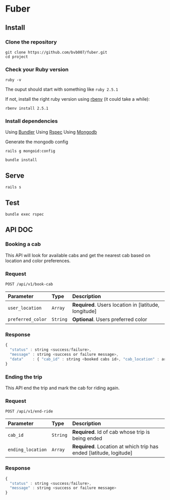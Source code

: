 # Fuber

## Install

### Clone the repository

```shell
git clone https://github.com/bvb007/fuber.git
cd project
```

### Check your Ruby version

```shell
ruby -v
```

The ouput should start with something like `ruby 2.5.1`

If not, install the right ruby version using [rbenv](https://github.com/rbenv/rbenv) (it could take a while):

```shell
rbenv install 2.5.1
```

### Install dependencies

Using [Bundler](https://github.com/bundler/bundle)
Using [Rspec](https://rspec.info/)
Using [Mongodb](https://www.mongodb.com/)

Generate the mongodb config
```shell
rails g mongoid:config
```

```shell
bundle install
```

## Serve

```shell
rails s
```

## Test

```shell
bundle exec rspec
```
## API DOC

### Booking a cab
This API will look for available cabs and get the nearest cab based on location and color preferences. 

### Request

```http
POST /api/v1/book-cab
```

| Parameter | Type | Description |
| :--- | :--- | :--- |
| `user_location` | `Array` | **Required**. Users location in [latitude, longitude] |
| `preferred_color` | `String` | **Optional**. Users preferred color |

### Response

```javascript
{
  "status" : string <success/failure>,
  "message" : string <success or failure message>,
  "data"    : { "cab_id" : string <booked cabs id>, "cab_location" : array <booked cabs location> }
}
```
### Ending the trip
This API end the trip and mark the cab for riding again.

### Request

```http
POST /api/v1/end-ride
```

| Parameter | Type | Description |
| :--- | :--- | :--- |
| `cab_id` | `String` | **Required**. Id of cab whose trip is being ended |
| `ending_location` | `Array` | **Required**. Location at which trip has ended [latitude, logitude] |

### Response

```javascript
{
  "status" : string <success/failure>,
  "message" : string <success or failure message>
}
```
